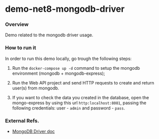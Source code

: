# demo-net8-mongodb-driver

### Overview

Demo related to the mongodb driver usage.

### How to run it

In order to run this demo locally, go trough the following steps:

1. Run the `docker-compose up -d` command to setup the mongodb environment (mongodb + mongodb-express);

4. Run the Web API project and send HTTP requests to create and return user(s) from mongodb.

5. If you want to check the data you created in the database, open the mongo-express by using this url `http:localhost:8081`, passing the following credentials: user - `admin` and password - `pass`.

### External Refs.

- [MongoDB Driver doc](https://www.mongodb.com/docs/drivers/csharp/current/)
